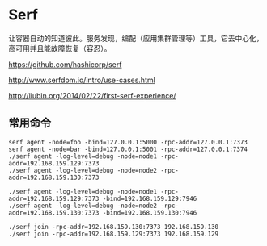 # Serf

让容器自动的知道彼此。服务发现，编配（应用集群管理等）工具，它去中心化，高可用并且能故障恢复（容忍）。

<https://github.com/hashicorp/serf>

<http://www.serfdom.io/intro/use-cases.html>

<http://liubin.org/2014/02/22/first-serf-experience/>

## 常用命令

	serf agent -node=foo -bind=127.0.0.1:5000 -rpc-addr=127.0.0.1:7373
	serf agent -node=bar -bind=127.0.0.1:5001 -rpc-addr=127.0.0.1:7374
	./serf agent -log-level=debug -node=node1 -rpc-addr=192.168.159.129:7373
	./serf agent -log-level=debug -node=node2 -rpc-addr=192.168.159.130:7373

	./serf agent -log-level=debug -node=node1 -rpc-addr=192.168.159.129:7373 -bind=192.168.159.129:7946
	./serf agent -log-level=debug -node=node2 -rpc-addr=192.168.159.130:7373 -bind=192.168.159.130:7946
	
	./serf join -rpc-addr=192.168.159.130:7373 192.168.159.130
	./serf join -rpc-addr=192.168.159.129:7373 192.168.159.129